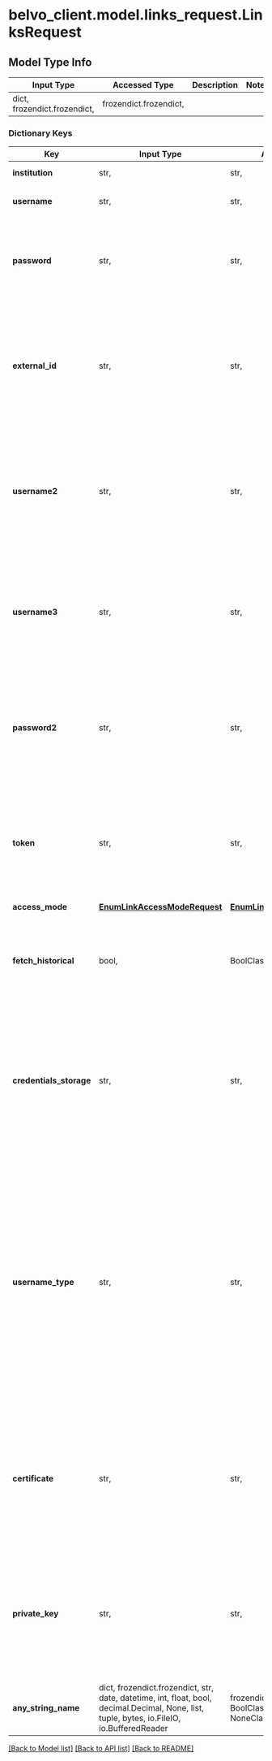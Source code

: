 # belvo_client.model.links_request.LinksRequest

## Model Type Info
Input Type | Accessed Type | Description | Notes
------------ | ------------- | ------------- | -------------
dict, frozendict.frozendict,  | frozendict.frozendict,  |  | 

### Dictionary Keys
Key | Input Type | Accessed Type | Description | Notes
------------ | ------------- | ------------- | ------------- | -------------
**institution** | str,  | str,  | The Belvo name for the institution. | 
**username** | str,  | str,  | The end-user&#x27;s username (or ID) used to log in to the institution. | 
**password** | str,  | str,  | The end-user&#x27;s password used to log in to the institution.  ℹ️ **Note**: You must send through a password for all institutions except for IMSS (&#x60;imss_mx_employment&#x60;).  | [optional] 
**external_id** | str,  | str,  | An additional identifier for the link, provided by you, to store in the Belvo database. **Cannot** include any Personal Identifiable Information (PII). **Must** be at least three characters long.  If we identify that the identifier contains PII, we will force a &#x60;null&#x60; value. For more information, see our [Link creation article](https://developers.belvo.com/docs/link-creation-best-practices#adding-your-own-identifier). | [optional] 
**username2** | str,  | str,  | The end-user&#x27;s second username (or email address) used to log in to the institution.  ℹ️ This is only required by some institutions. To know which institutions require a second username, get the [details](https://developers.belvo.com/reference/detailinstitution) for the institution and check the &#x60;form_fields&#x60; array in the response.  | [optional] 
**username3** | str,  | str,  | The end-user&#x27;s third username used to log in to the institution.  ℹ️ This is only required by some institutions. To know which institutions require a third username, get the [details](https://developers.belvo.com/reference/detailinstitution) for the institution and check the &#x60;form_fields&#x60; array in the response.  | [optional] 
**password2** | str,  | str,  | The end-user&#x27;s second password used to log in to the institution.  ℹ️ This is only required by some institutions. To know which institutions require a second password, get the [details](https://developers.belvo.com/reference/detailinstitution) for the institution and check the &#x60;form_fields&#x60; array in the response.  | [optional] 
**token** | str,  | str,  | The MFA token required by the bank to log in.  We do not recommend sending the authentication token in the same request as registering the user. See our [Handling multi-factor authentication](https://developers.belvo.com/docs/handling-2-factor-authentication) article for more information and best practices.  | [optional] 
**access_mode** | [**EnumLinkAccessModeRequest**](EnumLinkAccessModeRequest.md) | [**EnumLinkAccessModeRequest**](EnumLinkAccessModeRequest.md) |  | [optional] 
**fetch_historical** | bool,  | BoolClass,  | Indicates whether or not to retrieve historical information for the link or not. For links where &#x60;access_mode&#x3D;single&#x60;, the default is &#x60;false&#x60;. For links where &#x60;access_mode&#x3D;recurrent&#x60; this is hardcoded to &#x60;true&#x60;.  | [optional] 
**credentials_storage** | str,  | str,  | Indicates whether or not to store credentials (and the duration for which to store the credentials). By default, this is set to &#x60;store&#x60;. For links where &#x60;access_mode&#x3D;recurrent&#x60;, this must be set to &#x60;store&#x60;.  Choose either:   - &#x60;store&#x60; to store credentials   - &#x60;nostore&#x60; to not store credentials   - &#x60;30d&#x60; to store credentials only for 30 days  | [optional] 
**username_type** | str,  | str,  | Type of document to be used as a username.  Some banking institutions accept different documents to be used as the &#x60;username&#x60; to login. For example, the *Cédula de Ciudadanía*, *Cédula de Extranjería*, *Pasaporte&#x27;*, and so on.  For banks that require a document to log in, you **must** provide the &#x60;username_type&#x60; parameter to specify which document is used when creating the link.  ℹ️ To know which institutions require the &#x60;username_type&#x60; parameter, get the [details](https://developers.belvo.com/reference/detailinstitution) for the institution and check the &#x60;form_fields&#x60; array in the response.  For a list of standards codes, see the table below.  | Code | Description | |-----------|-------| | &#x60;001&#x60; | Cédula de Ciudadanía | | &#x60;002&#x60; | Cédula de Extranjería | | &#x60;003&#x60; | Pasaporte | | &#x60;004&#x60; | Tarjeta de Identidad | | &#x60;005&#x60; | Registro Civil | | &#x60;006&#x60; | Número Identificación Personal | | &#x60;020&#x60; | NIT | | &#x60;021&#x60; | NIT Persona Natural | | &#x60;022&#x60; | NIT Persona Extranjera | | &#x60;023&#x60; | NIT Persona Jurídica | | &#x60;024&#x60; | NIT Menores | | &#x60;025&#x60; | NIT Desasociado | | &#x60;030&#x60; | Trj. Seguro Social Extranjero | | &#x60;031&#x60; | Sociedad Extranjera sin NIT en Colombia | | &#x60;032&#x60; | Fideicomiso | | &#x60;033&#x60; | RIF Venezuela | | &#x60;034&#x60; | CIF | | &#x60;035&#x60; | Número de Identidad | | &#x60;036&#x60; | RTN | | &#x60;037&#x60; | Cédula de Identidad | | &#x60;038&#x60; | DIMEX | | &#x60;039&#x60; | CED | | &#x60;040&#x60; | PAS | | &#x60;041&#x60; | Documento Único de Identidad | | &#x60;042&#x60; | NIT Salvadoreño | | &#x60;100&#x60; | Agência e conta | | &#x60;101&#x60; | Código do operador | | &#x60;102&#x60; | Cartão de crédito | | &#x60;103&#x60; | CPF |  | [optional] 
**certificate** | str,  | str,  | For certain fiscal institutions, it is possible to log in using a certificate and a private key, which enables a faster connection to the institution.  Belvo supports a base64 encoded &#x60;certificate&#x60;. If the &#x60;certificate&#x60; parameter is used, you *must* also provide the &#x60;private_key&#x60; parameter.  | [optional] 
**private_key** | str,  | str,  | For certain fiscal institutions, it is possible to log in using a certificate and a private key, which enables a faster connection to the institution.  Belvo supports a base64 encoded &#x60;private_key&#x60;. If the &#x60;private_key&#x60; parameter is used, you *must* also provide the &#x60;certificate&#x60; parameter.  | [optional] 
**any_string_name** | dict, frozendict.frozendict, str, date, datetime, int, float, bool, decimal.Decimal, None, list, tuple, bytes, io.FileIO, io.BufferedReader | frozendict.frozendict, str, BoolClass, decimal.Decimal, NoneClass, tuple, bytes, FileIO | any string name can be used but the value must be the correct type | [optional]

[[Back to Model list]](../../README.md#documentation-for-models) [[Back to API list]](../../README.md#documentation-for-api-endpoints) [[Back to README]](../../README.md)

